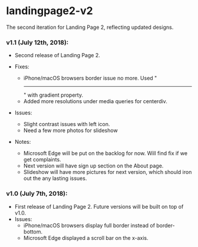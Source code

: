 # landingpage2-v2
The second iteration for Landing Page 2, reflecting updated designs.


### v1.1 (July 12th, 2018):
- Second release of Landing Page 2.

- Fixes:
  - iPhone/macOS browsers border issue no more. Used "<hr>" with gradient property.
  - Added more resolutions under media queries for centerdiv.

- Issues:
  - Slight contrast issues with left icon.
  - Need a few more photos for slideshow

- Notes:
  - Microsoft Edge will be put on the backlog for now. Will find fix if we get complaints.
  - Next version will have sign up section on the About page.
  - Slideshow will have more pictures for next version, which should iron out the any lasting issues.
  
  
### v1.0 (July 7th, 2018):
- First release of Landing Page 2. Future versions will be built on top of v1.0.
- Issues:
  - iPhone/macOS browsers display full border instead of border-bottom.
  - Microsoft Edge displayed a scroll bar on the x-axis.


